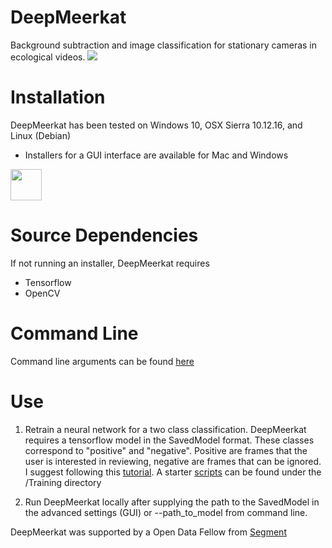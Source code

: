 # DeepMeerkat
Background subtraction and image classification for stationary cameras in ecological videos.
![](https://github.com/bw4sz/DeepMeerkat/blob/master/images/Hummingbird.png)


# Installation

DeepMeerkat has been tested on Windows 10, OSX Sierra 10.12.16, and Linux (Debian)

* Installers for a GUI interface are available for Mac and Windows
<img src="https://github.com/bw4sz/DeepMeerkat/blob/master/images/DeepMeerkatFrontScreen.png" style=" width:50px ; height:50px " />

# Source Dependencies

If not running an installer, DeepMeerkat requires

* Tensorflow
* OpenCV

# Command Line

Command line arguments can be found [here](https://github.com/bw4sz/DeepMeerkat/blob/master/DeepMeerkat/CommandArgs.py)

# Use

1. Retrain a neural network for a two class classification. DeepMeerkat requires a tensorflow model in the SavedModel format. These classes correspond to "positive" and "negative". Positive are frames that the user is interested in reviewing, negative are frames that can be ignored. I suggest following this [tutorial](https://cloud.google.com/blog/big-data/2016/12/how-to-classify-images-with-tensorflow-using-google-cloud-machine-learning-and-cloud-dataflow). A starter [scripts](https://github.com/bw4sz/DeepMeerkat/blob/master/training/Training.sh) can be found under the /Training directory

2. Run DeepMeerkat locally after supplying the path to the SavedModel in the advanced settings (GUI) or --path_to_model from command line.

DeepMeerkat was supported by a Open Data Fellow from [Segment](https://open.segment.com/fellowship)
